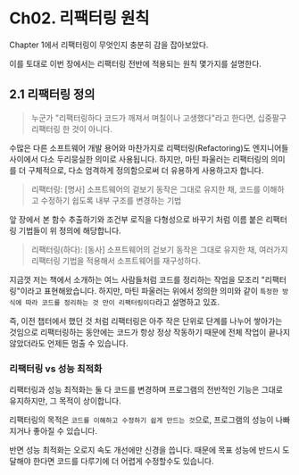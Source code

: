 # Ch02. 리팩터링 원칙

Chapter 1에서 리팩터링이 무엇인지 충분히 감을 잡아보았다.

이를 토대로 이번 장에서는 리팩터링 전반에 적용되는 원칙 몇가지를 설명한다.

## 2.1 리팩터링 정의

> 누군가 "리팩터링하다 코드가 깨져서 며칠이나 고생했다"라고 한다면, 십중팔구 리팩터링 한 것이 아니다.

수많은 다른 소프트웨어 개발 용어와 마찬가지로 리팩터링(Refactoring)도 엔지니어들 사이에서 다소 두리뭉실한 의미로 사용됩니다. 하지만, 마틴 파울러는 리팩터링의 의미를 더 구체적으로, 다소 엄격하게 정의함으로써 더 유용하게 사용하고자 합니다.

> 리팩터링: [명사] 소프트웨어의 겉보기 동작은 그대로 유지한 채, 코드를 이해하고 수정하기 쉽도록 내부 구조를 변경하는 기법

앞 장에서 본 함수 추출하기와 조건부 로직을 다형성으로 바꾸기 처럼 이름 붙은 리팩터링 기법들이 위 정의에 해당합니다.

> 리팩터링(하다): [동사] 소프트웨어의 걷보기 동작은 그대로 유지한 채, 여러가지 리팩터링 기법을 적용해서 소프트웨어를 재구성하다.

지금껏 저는 책에서 소개하는 여느 사람들처럼 코드를 정리하는 작업을 모조리 "리팩터링"이라고 표현해왔습니다. 하지만, 마틴 파울러는 위에서 정의한 의미와 같이 `특정한 방식에 따라 코드를 정리하는 것 만이 리팩터링이다`라고 설명하고 있죠.

즉, 이전 챕터에서 했던 것 처럼 리팩터링은 아주 작은 단위로 단계를 나누어 쌓아가는 것임으로 리팩터링하는 동안에는 코드가 항상 정상 작동하기 때문에 전체 작업이 끝나지 않았더라도 언제든 멈출 수 있습니다.

### 리팩터링 vs 성능 최적화

리팩터링과 성능 최적화는 둘 다 코드를 변경하며 프로그램의 전반적인 기능은 그대로 유지하지만, 그 목적이 상이합니다.

리팩터링의 목적은 `코드를 이해하고 수정하기 쉽게 만드는 것`으로, 프로그램의 성능이 나빠지거나 좋아질 수 있습니다.

반면 성능 최적화는 오로지 속도 개선에만 신경을 씁니다. 때문에 목표 성능에 반드시 도달해야 한다면 코드를 다루기에 더 어렵게 수정할수도 있습니다.